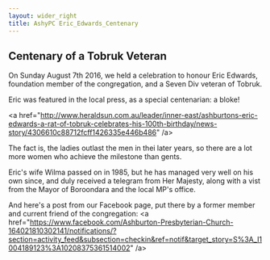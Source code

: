 ```yaml
---
layout: wider_right
title: AshyPC Eric_Edwards_Centenary
---
```


## Centenary of a Tobruk Veteran 

On Sunday August 7th 2016, we held a celebration to honour Eric Edwards, foundation member of the congregation, and a Seven Div veteran of Tobruk.

Eric was featured in the local press, as a special centenarian: a bloke!

<a href="http://www.heraldsun.com.au/leader/inner-east/ashburtons-eric-edwards-a-rat-of-tobruk-celebrates-his-100th-birthday/news-story/4306610c88712fcff1426335e446b486" /a>

The fact is, the ladies outlast the men in thei later years, so there are a lot more women who achieve the milestone than gents.

Eric's wife Wilma passed on in 1985, but he has managed very well on his own since, and duly received a telegram from Her Majesty, along with a vist from the Mayor of Boroondara and the local MP's office.

And here's a post from our Facebook page, put there by a former member and current friend of the congregation:
<a href="https://www.facebook.com/Ashburton-Presbyterian-Church-164021810302141/notifications/?section=activity_feed&subsection=checkin&ref=notif&target_story=S%3A_I1004189123%3A10208375361514002" /a>
